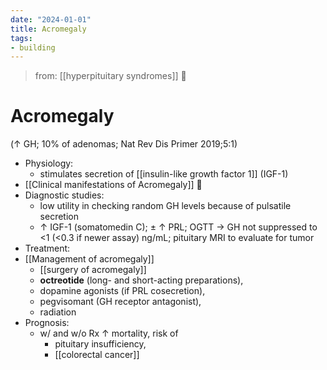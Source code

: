 ```yaml
---
date: "2024-01-01"
title: Acromegaly
tags:
- building
---
```



> from: [[hyperpituitary syndromes]] 󰒖

# Acromegaly

(↑ GH; 10% of adenomas; Nat Rev Dis Primer 2019;5:1)

- Physiology:
  - stimulates secretion of [[insulin-like growth factor 1]] (IGF-1)
- [[Clinical manifestations of Acromegaly]] 󰒗
- Diagnostic studies:
  - low utility in checking random GH levels because of pulsatile secretion
  - ↑ IGF-1 (somatomedin C); ± ↑ PRL; OGTT → GH not suppressed to <1 (<0.3 if newer assay) ng/mL; pituitary MRI to evaluate for tumor
- Treatment:
- [[Management of acromegaly]]
  - [[surgery of acromegaly]]
  - **octreotide** (long- and short-acting preparations),
  - dopamine agonists (if PRL cosecretion),
  - pegvisomant (GH receptor antagonist),
  - radiation
- Prognosis:
  - w/ and w/o Rx ↑ mortality, risk of
    - pituitary insufficiency,
    - [[colorectal cancer]]
